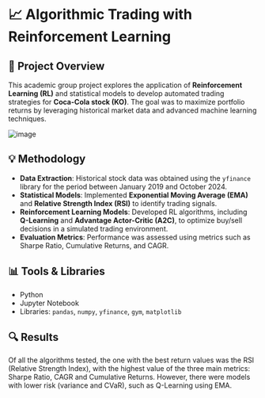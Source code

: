 # 📈 Algorithmic Trading with Reinforcement Learning

## 📝 Project Overview  
This academic group project explores the application of **Reinforcement Learning (RL)** and statistical models to develop automated trading strategies for **Coca-Cola stock (KO)**. The goal was to maximize portfolio returns by leveraging historical market data and advanced machine learning techniques.

![image](https://github.com/user-attachments/assets/81923145-593a-40ca-9ba5-6d05bf834aac)

## 💡 Methodology  
- **Data Extraction**: Historical stock data was obtained using the `yfinance` library for the period between January 2019 and October 2024.  
- **Statistical Models**: Implemented **Exponential Moving Average (EMA)** and **Relative Strength Index (RSI)** to identify trading signals.  
- **Reinforcement Learning Models**: Developed RL algorithms, including **Q-Learning** and **Advantage Actor-Critic (A2C)**, to optimize buy/sell decisions in a simulated trading environment.  
- **Evaluation Metrics**: Performance was assessed using metrics such as Sharpe Ratio, Cumulative Returns, and CAGR.  

## 📊 Tools & Libraries  
- Python  
- Jupyter Notebook  
- Libraries: `pandas`, `numpy`, `yfinance`, `gym`, `matplotlib`  

## 🔍 Results  
Of all the algorithms tested, the one with the best return values was the RSI (Relative Strength Index), with the highest value of the three main metrics: Sharpe Ratio, CAGR and Cumulative Returns. However, there were models with lower risk (variance and CVaR), such as Q-Learning using EMA.  
